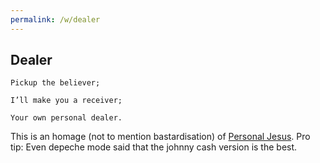 ```yaml
---
permalink: /w/dealer
---
```


## Dealer

```
Pickup the believer;

I’ll make you a receiver;

Your own personal dealer.
```

This is an homage (not to mention bastardisation) of [Personal Jesus](https://en.wikipedia.org/wiki/Personal_Jesus). Pro tip: Even depeche mode said that the johnny cash version is the best.

